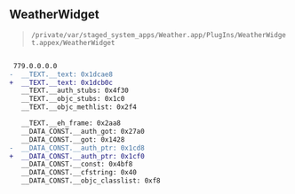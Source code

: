 ## WeatherWidget

> `/private/var/staged_system_apps/Weather.app/PlugIns/WeatherWidget.appex/WeatherWidget`

```diff

 779.0.0.0.0
-  __TEXT.__text: 0x1dcae8
+  __TEXT.__text: 0x1dcb0c
   __TEXT.__auth_stubs: 0x4f30
   __TEXT.__objc_stubs: 0x1c0
   __TEXT.__objc_methlist: 0x2f4

   __TEXT.__eh_frame: 0x2aa8
   __DATA_CONST.__auth_got: 0x27a0
   __DATA_CONST.__got: 0x1428
-  __DATA_CONST.__auth_ptr: 0x1cd8
+  __DATA_CONST.__auth_ptr: 0x1cf0
   __DATA_CONST.__const: 0x4bf8
   __DATA_CONST.__cfstring: 0x40
   __DATA_CONST.__objc_classlist: 0xf8

```
